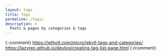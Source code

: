 ```yaml
---
layout: tags
title: Tags
permalink: /tags/
description: >
  Posts & pages by categories & tags
---
```


{::comment}
https://jetholt.com/micro/jekyll-tags-and-categories/
https://lazyren.github.io/devlog/creating-tag-list-page.html
{:/comment}

